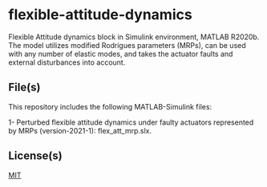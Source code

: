 # flexible-attitude-dynamics

Flexible Attitude dynamics block in Simulink environment, MATLAB R2020b. The model utilizes modified Rodrigues parameters (MRPs), can be used with any number of elastic modes, and takes the actuator faults and external disturbances into account. 

## File(s)

This repository includes the following MATLAB-Simulink files: 

1- Perturbed flexible attitude dynamics under faulty actuators represented by MRPs (version-2021-1): flex_att_mrp.slx.


## License(s)

[MIT](https://choosealicense.com/licenses/mit/)
